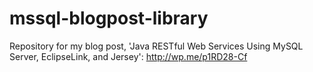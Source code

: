 mssql-blogpost-library
======================

  Repository for my blog post, 'Java RESTful Web Services Using MySQL Server, EclipseLink, and Jersey': http://wp.me/p1RD28-Cf
